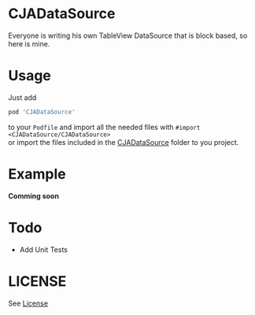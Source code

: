 # CJADataSource

Everyone is writing his own TableView DataSource that is block based, so here is mine.

# Usage

Just add
``` ruby
pod 'CJADataSource'
```
  
to your ```Podfile``` and import all the needed files with ```#import <CJADataSource/CJADataSource>```  
or import the files included in the [CJADataSource](CJADataSource) folder to you project.
 

# Example

**Comming soon**

# Todo

* Add Unit Tests

# LICENSE

See [License](LICENSE)
